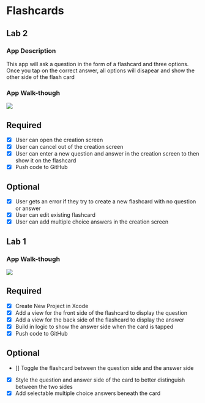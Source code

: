 # Flashcards

## Lab 2

### App Description
This app will ask a question in the form of a flashcard and three options. Once you tap on the correct answer, all options will disapear and show the other side of the flash card

### App Walk-though
![](https://i.imgur.com/BpYkLTz.gif)

## Required
- [x] User can open the creation screen
- [x] User can cancel out of the creation screen
- [x] User can enter a new question and answer in the creation screen to then show it on the flashcard
- [x] Push code to GitHub
## Optional
- [x] User gets an error if they try to create a new flashcard with no question or answer
- [x] User can edit existing flashcard
- [x] User can add multiple choice answers in the creation screen

## Lab 1

### App Walk-though
![](https://i.imgur.com/wdThlw7.gif)

## Required
- [x] Create New Project in Xcode
- [x] Add a view for the front side of the flashcard to display the question
- [x] Add a view for the back side of the flashcard to display the answer
- [x] Build in logic to show the answer side when the card is tapped
- [x] Push code to GitHub
## Optional
- [] Toggle the flashcard between the question side and the answer side
- [x] Style the question and answer side of the card to better distinguish between the two sides
- [x] Add selectable multiple choice answers beneath the card
